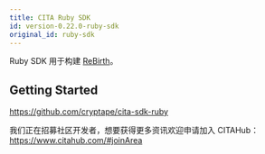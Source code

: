 ```yaml
---
title: CITA Ruby SDK
id: version-0.22.0-ruby-sdk
original_id: ruby-sdk
---
```


Ruby SDK 用于构建 [ReBirth](https://github.com/cryptape/re-birth)。

## Getting Started

https://github.com/cryptape/cita-sdk-ruby

我们正在招募社区开发者，想要获得更多资讯欢迎申请加入 CITAHub：https://www.citahub.com/#joinArea